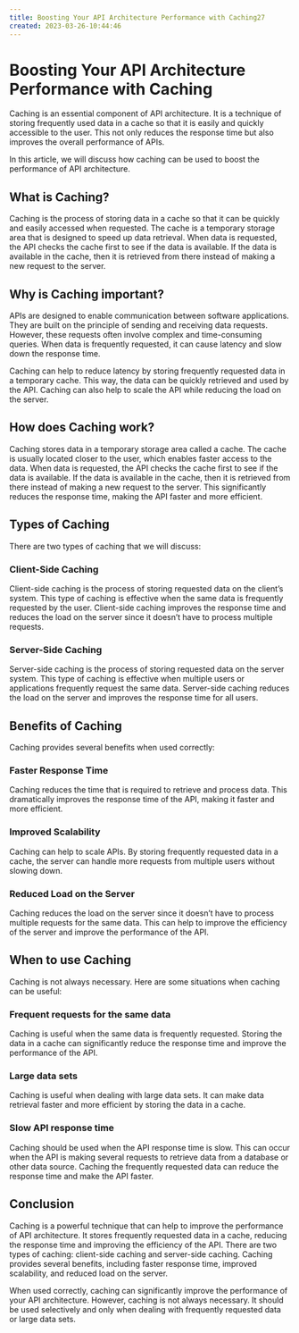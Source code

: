 ```yaml
---
title: Boosting Your API Architecture Performance with Caching27
created: 2023-03-26-10:44:46
---
```


# Boosting Your API Architecture Performance with Caching

Caching is an essential component of API architecture. It is a technique of storing frequently used data in a cache so that it is easily and quickly accessible to the user. This not only reduces the response time but also improves the overall performance of APIs.

In this article, we will discuss how caching can be used to boost the performance of API architecture.

## What is Caching?

Caching is the process of storing data in a cache so that it can be quickly and easily accessed when requested. The cache is a temporary storage area that is designed to speed up data retrieval. When data is requested, the API checks the cache first to see if the data is available. If the data is available in the cache, then it is retrieved from there instead of making a new request to the server.

## Why is Caching important?

APIs are designed to enable communication between software applications. They are built on the principle of sending and receiving data requests. However, these requests often involve complex and time-consuming queries. When data is frequently requested, it can cause latency and slow down the response time.

Caching can help to reduce latency by storing frequently requested data in a temporary cache. This way, the data can be quickly retrieved and used by the API. Caching can also help to scale the API while reducing the load on the server.

## How does Caching work?

Caching stores data in a temporary storage area called a cache. The cache is usually located closer to the user, which enables faster access to the data. When data is requested, the API checks the cache first to see if the data is available. If the data is available in the cache, then it is retrieved from there instead of making a new request to the server. This significantly reduces the response time, making the API faster and more efficient.

## Types of Caching

There are two types of caching that we will discuss:

### Client-Side Caching

Client-side caching is the process of storing requested data on the client’s system. This type of caching is effective when the same data is frequently requested by the user. Client-side caching improves the response time and reduces the load on the server since it doesn’t have to process multiple requests.

### Server-Side Caching

Server-side caching is the process of storing requested data on the server system. This type of caching is effective when multiple users or applications frequently request the same data. Server-side caching reduces the load on the server and improves the response time for all users.

## Benefits of Caching

Caching provides several benefits when used correctly:

### Faster Response Time

Caching reduces the time that is required to retrieve and process data. This dramatically improves the response time of the API, making it faster and more efficient.

### Improved Scalability

Caching can help to scale APIs. By storing frequently requested data in a cache, the server can handle more requests from multiple users without slowing down.

### Reduced Load on the Server

Caching reduces the load on the server since it doesn’t have to process multiple requests for the same data. This can help to improve the efficiency of the server and improve the performance of the API.

## When to use Caching

Caching is not always necessary. Here are some situations when caching can be useful:

### Frequent requests for the same data

Caching is useful when the same data is frequently requested. Storing the data in a cache can significantly reduce the response time and improve the performance of the API.

### Large data sets

Caching is useful when dealing with large data sets. It can make data retrieval faster and more efficient by storing the data in a cache.

### Slow API response time

Caching should be used when the API response time is slow. This can occur when the API is making several requests to retrieve data from a database or other data source. Caching the frequently requested data can reduce the response time and make the API faster.

## Conclusion

Caching is a powerful technique that can help to improve the performance of API architecture. It stores frequently requested data in a cache, reducing the response time and improving the efficiency of the API. There are two types of caching: client-side caching and server-side caching. Caching provides several benefits, including faster response time, improved scalability, and reduced load on the server.

When used correctly, caching can significantly improve the performance of your API architecture. However, caching is not always necessary. It should be used selectively and only when dealing with frequently requested data or large data sets.

